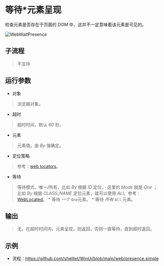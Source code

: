 # 等待*元素呈现
检查元素是否存在于页面的 *DOM* 中，这并不一定意味着该元素是可见的。

![WebWaitPresence](./images/14.png ':size=90%')


## 子流程
> 不支持


## 运行参数
* 对象
>   浏览器对象。
* 超时
>   超时时间，默认 *60* 秒。
* 元素
> 元素值，由 *By* 值确定。
* 定位策略
>   参考：[web locators](./introduction/webdriver/locators.md)。

* 等待
> 等待模式，唯一/所有，比如 *By* 根据 *ID* 定位， 这里的 *Mode* 就是 *One* ；比如 *By* 根据 *CLASS_NAME* 定位元素，就可以使用 *ALl*。参考：[WebLocated](./enums/WebLocated.md)。 
    * 等待 *一个* `One`元素。
    * 等待 *所有* `All` 元素。

## 输出

> 无，在超时时间内，元素呈现，则返回，否则一直等待，直到超时返回。


## 示例

* 流程：https://github.com/shelllet/WinUi/blob/main/web/presence.simple



